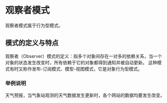 # 观察者模式
  观察者模式属于行为型模式。
## 模式的定义与特点
  观察者（Observer）模式的定义：指多个对象间存在一对多的依赖关系，当一个对象的状态发生改变时，所有依赖于它的对象都得到通知并被自动更新。
  这种模式有时又称作发布-订阅模式、模型-视图模式，它是对象行为型模式。
### 举例说明
天气预报，当气象站观测的天气数据发生更新时，各个网站的数据均要发生改变。


